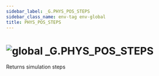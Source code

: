 ```yaml
---
sidebar_label: _G.PHYS_POS_STEPS
sidebar_class_name: env-tag env-global
title: PHYS_POS_STEPS
---
```


# <img src='/img/wiki/global.png' alt='global' classname='env-tag' /> **_G**.PHYS_POS_STEPS
Returns simulation steps<br/>
